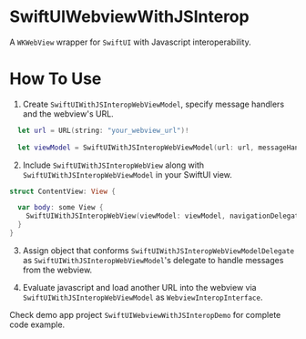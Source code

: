 # SwiftUIWebviewWithJSInterop
A `WKWebView` wrapper for `SwiftUI` with Javascript interoperability.

# How To Use
1. Create `SwiftUIWithJSInteropWebViewModel`, specify message handlers and the webview's URL.
```swift
  let url = URL(string: "your_webview_url")!
  
  let viewModel = SwiftUIWithJSInteropWebViewModel(url: url, messageHandlerNames: ["yourMessageHander"])
```

2. Include `SwiftUIWithJSInteropWebView` along with `SwiftUIWithJSInteropWebViewModel` in your SwiftUI view.
```swift
struct ContentView: View {

  var body: some View {
    SwiftUIWithJSInteropWebView(viewModel: viewModel, navigationDelegate: nil)
  }
}
```

3. Assign object that conforms `SwiftUIWithJSInteropWebViewModelDelegate` as `SwiftUIWithJSInteropWebViewModel`'s delegate to handle messages from the webview.

4. Evaluate javascript and load another URL into the webview via `SwiftUIWithJSInteropWebViewModel` as `WebviewInteropInterface`.

Check demo app project `SwiftUIWebviewWithJSInteropDemo` for complete code example.
